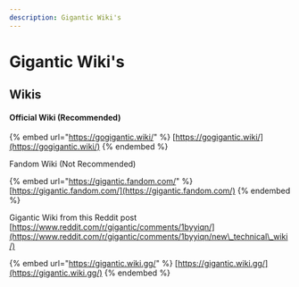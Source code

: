 ```yaml
---
description: Gigantic Wiki's
---
```


# Gigantic Wiki's

## Wikis

#### Official Wiki (Recommended)

{% embed url="https://gogigantic.wiki/" %}
[https://gogigantic.wiki/](https://gogigantic.wiki/)
{% endembed %}

Fandom Wiki (Not Recommended)

{% embed url="https://gigantic.fandom.com/" %}
[https://gigantic.fandom.com/](https://gigantic.fandom.com/)
{% endembed %}

Gigantic Wiki from this Reddit post [https://www.reddit.com/r/gigantic/comments/1byyiqn/](https://www.reddit.com/r/gigantic/comments/1byyiqn/new\_technical\_wiki/)

{% embed url="https://gigantic.wiki.gg/" %}
[https://gigantic.wiki.gg/](https://gigantic.wiki.gg/)
{% endembed %}
